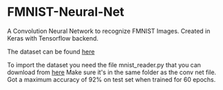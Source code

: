 # FMNIST-Neural-Net
A Convolution Neural Network to recognize FMNIST Images. Created in Keras with Tensorflow backend.

The dataset can be found [here](https://github.com/zalandoresearch/fashion-mnist/tree/master/data/fashion)

To import the dataset you need the file mnist_reader.py that you can download from [here](https://github.com/zalandoresearch/fashion-mnist/tree/master/utils)
Make sure it's in the same folder as the conv net file.
Got a maximum accuracy of 92% on test set when trained for 60 epochs.
